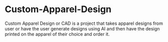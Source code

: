 # Custom-Apparel-Design
Custom Apparel Design or CAD is a project that takes apparel designs from user or have the user generate designs using AI and then have the design printed on the apparel of their choice and order it.
